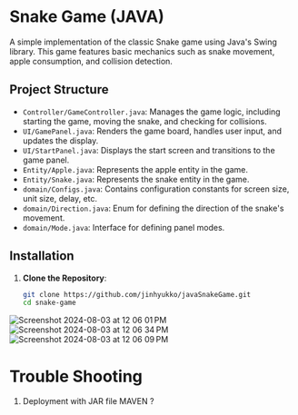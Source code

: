 # Snake Game (JAVA)


A simple implementation of the classic Snake game using Java's Swing library. This game features basic mechanics such as snake movement, apple consumption, and collision detection.

## Project Structure

- `Controller/GameController.java`: Manages the game logic, including starting the game, moving the snake, and checking for collisions.
- `UI/GamePanel.java`: Renders the game board, handles user input, and updates the display.
- `UI/StartPanel.java`: Displays the start screen and transitions to the game panel.
- `Entity/Apple.java`: Represents the apple entity in the game.
- `Entity/Snake.java`: Represents the snake entity in the game.
- `domain/Configs.java`: Contains configuration constants for screen size, unit size, delay, etc.
- `domain/Direction.java`: Enum for defining the direction of the snake's movement.
- `domain/Mode.java`: Interface for defining panel modes.

## Installation

1. **Clone the Repository**:

   ```bash
   git clone https://github.com/jinhyukko/javaSnakeGame.git
   cd snake-game

![Screenshot 2024-08-03 at 12 06 01 PM](https://github.com/user-attachments/assets/7785ec8d-8f59-43bd-88fa-38fd5005ebff)
![Screenshot 2024-08-03 at 12 06 34 PM](https://github.com/user-attachments/assets/771b154b-ba50-424b-824b-fa06e2c5044f)
![Screenshot 2024-08-03 at 12 06 09 PM](https://github.com/user-attachments/assets/1b7ab797-ae28-4ba4-840c-f6d10fde5a78)


# Trouble Shooting
1. Deployment with JAR file
MAVEN ?

